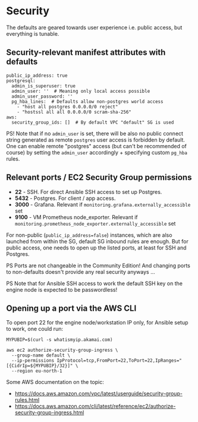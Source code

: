 # Security

The defaults are geared towards user experience i.e. public access, but everything is tunable.

## Security-relevant manifest attributes with defaults

```commandline
public_ip_address: true
postgresql:
  admin_is_superuser: true
  admin_user: ''  # Meaning only local access possible
  admin_user_password: ''
  pg_hba_lines:  # Defaults allow non-postgres world access
    - "host all postgres 0.0.0.0/0 reject"
    - "hostssl all all 0.0.0.0/0 scram-sha-256"
aws:
  security_group_ids: []  # By default VPC "default" SG is used
```

PS! Note that if no `admin_user` is set, there will be also no public connect string generated as remote `postgres` user
access is forbidden by default. One can enable remote "postgres" access (but can't be recommended of course) by setting
the `admin_user` accordingly + specifying custom `pg_hba` rules.

## Relevant ports / EC2 Security Group permissions

* **22** - SSH. For direct Ansible SSH access to set up Postgres.
* **5432** - Postgres. For client / app access.
* **3000** - Grafana. Relevant if `monitoring.grafana.externally_accessible` set
* **9100** - VM Prometheus node_exporter. Relevant if `monitoring.prometheus_node_exporter.externally_accessible` set

For non-public (`public_ip_address=false`) instances, which are also launched from within the SG, default SG inbound rules
are enough. But for public access, one needs to open up the listed ports, at least for SSH and Postgres. 

PS Ports are not changeable in the Community Edition! And changing ports to non-defaults doesn't provide any real security
anyways ...

PS Note that for Ansible SSH access to work the default SSH key on the engine node is expected to be passwordless!

## Opening up a port via the AWS CLI

To open port 22 for the engine node/workstation IP only, for Ansible setup to work, one could run:

```
MYPUBIP=$(curl -s whatismyip.akamai.com)

aws ec2 authorize-security-group-ingress \
  --group-name default \
  --ip-permissions IpProtocol=tcp,FromPort=22,ToPort=22,IpRanges="[{CidrIp=${MYPUBIP}/32}]" \
  --region eu-north-1
```

Some AWS documentation on the topic:

* https://docs.aws.amazon.com/vpc/latest/userguide/security-group-rules.html
* https://docs.aws.amazon.com/cli/latest/reference/ec2/authorize-security-group-ingress.html
